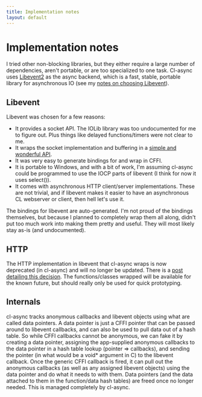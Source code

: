 ```yaml
---
title: Implementation notes
layout: default
---
```


Implementation notes
====================
I tried other non-blocking libraries, but they either require a
large number of dependencies, aren't portable, or are too specialized to one task.
Cl-async uses [Libevent2](http://libevent.org/) as the async backend, which is
a fast, stable, portable library for asynchronous IO (see my
[notes on choosing Libevent](#libevent)).

<a id="libevent"></a>
Libevent
--------
Libevent was chosen for a few reasons:

- It provides a socket API. The IOLib library was too undocumented for me
  to figure out. Plus things like delayed functions/timers were not clear to me.
- It wraps the socket implementation and buffering in a [simple and wonderful
  API](http://www.wangafu.net/~nickm/libevent-book/Ref6_bufferevent.html).
- It was very easy to generate bindings for and wrap in CFFI.
- It is portable to Windows, and with a bit of work, I'm assuming cl-async
  could be programmed to use the IOCP parts of libevent (I think for now it uses
  select()).
- It comes with asynchronous HTTP client/server implementations. These are not
  trivial, and if libevent makes it easier to have an asynchronous CL webserver
  or client, then hell let's use it.

The bindings for libevent are auto-generated. I'm not proud of the bindings
themselves, but because I planned to completely wrap them all along, didn't put
too much work into making them pretty and useful. They will most likely stay
as-is (and undocumented).

<a id="http-server"></a>
HTTP
----
The HTTP implementation in libevent that cl-async wraps is now deprecated (in
cl-async) and will no longer be updated. There is a [post detailing this
decision](/cl-async/2012/12/29/deprecating-http). The functions/classes wrapped
will be available for the known future, but should really only be used for
quick prototyping.

<a id="internals"></a>
Internals
---------
cl-async tracks anonymous callbacks and libevent objects using what are called
data pointers. A data pointer is just a CFFI pointer that can be passed around
to libevent callbacks, and can also be used to pull data out of a hash table.
So while CFFI callbacks cannot be anonymous, we can fake it by creating a data
pointer, assigning the app-supplied anonymous callbacks to the data pointer in
a hash table lookup (pointer => callbacks), and sending the pointer (in what
would be a void\* argument in C) to the libevent callback. Once the generic
CFFI callback is fired, it can pull out the anonymous callbacks (as well as any
assigned libevent objects) using the data pointer and do what it needs to with
them. Data pointers (and the data attached to them in the function/data hash
tables) are freed once no longer needed. This is managed completely by cl-async.

